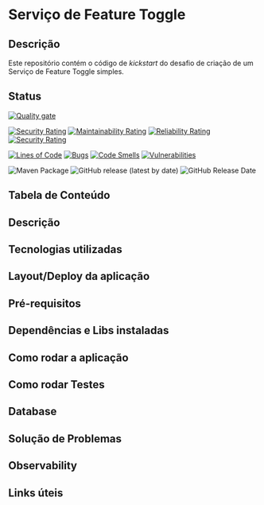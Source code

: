 # Serviço de Feature Toggle
## Descrição
Este repositório contém o código de _kickstart_ do desafio de criação de um Serviço de Feature Toggle simples.
## Status



[![Quality gate](https://sonarcloud.io/api/project_badges/quality_gate?project=FEATURE_TOGGLE_V1)](https://sonarcloud.io/dashboard?id=FEATURE_TOGGLE_V1)

[![Security Rating](https://sonarcloud.io/api/project_badges/measure?project=FEATURE_TOGGLE_V1&metric=security_rating)](https://sonarcloud.io/dashboard?id=FEATURE_TOGGLE_V1)
[![Maintainability Rating](https://sonarcloud.io/api/project_badges/measure?project=FEATURE_TOGGLE_V1&metric=sqale_rating)](https://sonarcloud.io/dashboard?id=FEATURE_TOGGLE_V1)
[![Reliability Rating](https://sonarcloud.io/api/project_badges/measure?project=FEATURE_TOGGLE_V1&metric=reliability_rating)](https://sonarcloud.io/dashboard?id=FEATURE_TOGGLE_V1)
[![Security Rating](https://sonarcloud.io/api/project_badges/measure?project=FEATURE_TOGGLE_V1&metric=security_rating)](https://sonarcloud.io/dashboard?id=FEATURE_TOGGLE_V1)

[![Lines of Code](https://sonarcloud.io/api/project_badges/measure?project=FEATURE_TOGGLE_V1&metric=ncloc)](https://sonarcloud.io/dashboard?id=FEATURE_TOGGLE_V1)
[![Bugs](https://sonarcloud.io/api/project_badges/measure?project=FEATURE_TOGGLE_V1&metric=bugs)](https://sonarcloud.io/dashboard?id=FEATURE_TOGGLE_V1)
[![Code Smells](https://sonarcloud.io/api/project_badges/measure?project=FEATURE_TOGGLE_V1&metric=code_smells)](https://sonarcloud.io/dashboard?id=FEATURE_TOGGLE_V1)
[![Vulnerabilities](https://sonarcloud.io/api/project_badges/measure?project=FEATURE_TOGGLE_V1&metric=vulnerabilities)](https://sonarcloud.io/dashboard?id=FEATURE_TOGGLE_V1)

![Maven Package](https://github.com/guimsmendes/feature-toggle/workflows/Maven%20Package/badge.svg?branch=1.0.2)
<img alt="GitHub release (latest by date)" src="https://img.shields.io/github/v/release/guimsmendes/feature-toggle">
<img alt="GitHub Release Date" src="https://img.shields.io/github/release-date/guimsmendes/feature-toggle">


## Tabela de Conteúdo

## Descrição

## Tecnologias utilizadas

## Layout/Deploy da aplicação

## Pré-requisitos

## Dependências e Libs instaladas
## Como rodar a aplicação
## Como rodar Testes
## Database
## Solução de Problemas
## Observability

## Links úteis
